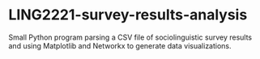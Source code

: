 # LING2221-survey-results-analysis

Small Python program parsing a CSV file of sociolinguistic survey results and using Matplotlib and Networkx to generate data visualizations.
